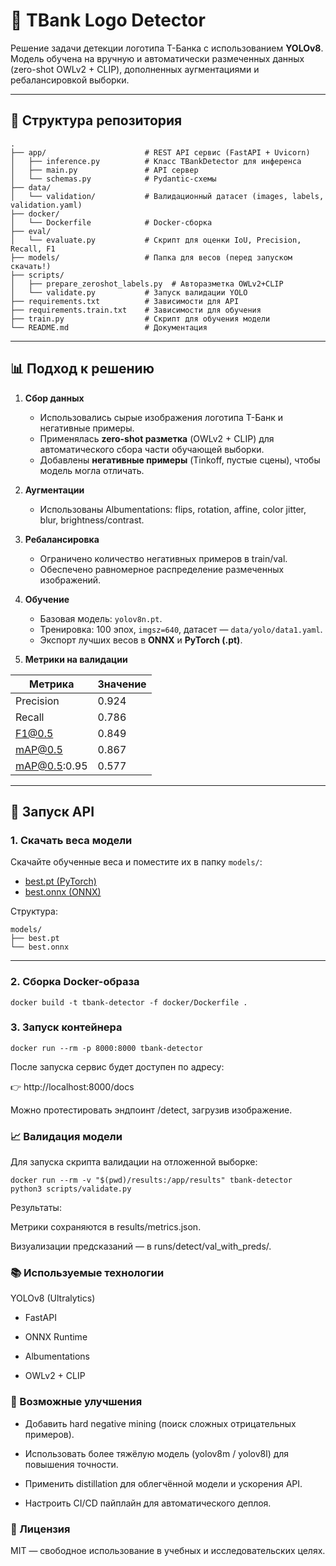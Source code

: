 # 🏦 TBank Logo Detector

Решение задачи детекции логотипа T-Банка с использованием **YOLOv8**.  
Модель обучена на вручную и автоматически размеченных данных (zero-shot OWLv2 + CLIP), дополненных аугментациями и ребалансировкой выборки.

---

## 📌 Структура репозитория

```
.
├── app/                      # REST API сервис (FastAPI + Uvicorn)
│   ├── inference.py          # Класс TBankDetector для инференса
│   ├── main.py               # API сервер
│   └── schemas.py            # Pydantic-схемы
├── data/
│   └── validation/           # Валидационный датасет (images, labels, validation.yaml)
├── docker/
│   └── Dockerfile            # Docker-сборка
├── eval/
│   └── evaluate.py           # Скрипт для оценки IoU, Precision, Recall, F1
├── models/                   # Папка для весов (перед запуском скачать!)
├── scripts/
│   ├── prepare_zeroshot_labels.py  # Авторазметка OWLv2+CLIP
│   └── validate.py           # Запуск валидации YOLO
├── requirements.txt          # Зависимости для API
├── requirements.train.txt    # Зависимости для обучения
├── train.py                  # Скрипт для обучения модели
└── README.md                 # Документация
```



---

## 📊 Подход к решению

1. **Сбор данных**  
   - Использовались сырые изображения логотипа T-Банк и негативные примеры.  
   - Применялась **zero-shot разметка** (OWLv2 + CLIP) для автоматического сбора части обучающей выборки.  
   - Добавлены **негативные примеры** (Tinkoff, пустые сцены), чтобы модель могла отличать.  

2. **Аугментации**  
   - Использованы Albumentations: flips, rotation, affine, color jitter, blur, brightness/contrast.  

3. **Ребалансировка**  
   - Ограничено количество негативных примеров в train/val.  
   - Обеспечено равномерное распределение размеченных изображений.  

4. **Обучение**  
   - Базовая модель: `yolov8n.pt`.  
   - Тренировка: 100 эпох, `imgsz=640`, датасет — `data/yolo/data1.yaml`.  
   - Экспорт лучших весов в **ONNX** и **PyTorch (.pt)**.  

5. **Метрики на валидации**

| Метрика         | Значение |
|----------------|----------|
| Precision      | 0.924    |
| Recall         | 0.786    |
| F1@0.5         | 0.849    |
| mAP@0.5        | 0.867    |
| mAP@0.5:0.95   | 0.577    |

---

## 🚀 Запуск API

### 1. Скачать веса модели

Скачайте обученные веса и поместите их в папку `models/`:

- [best.pt (PyTorch)](https://drive.google.com/file/d/1SOwO4YIYLH1hZsfEtvb5G49BMsfU0aVh/view?usp=drive_link)  
- [best.onnx (ONNX)](https://drive.google.com/file/d/1iEsbGdPO2zp_7HKO2nV5yNwuEE8ZAJmI/view?usp=drive_link)  

Структура:
```
models/
├── best.pt
└── best.onnx

```


---

### 2. Сборка Docker-образа
```
docker build -t tbank-detector -f docker/Dockerfile .
```

### 3. Запуск контейнера

```
docker run --rm -p 8000:8000 tbank-detector

```
После запуска сервис будет доступен по адресу:

👉 http://localhost:8000/docs

Можно протестировать эндпоинт /detect, загрузив изображение.

### 📈 Валидация модели
Для запуска скрипта валидации на отложенной выборке:

```
docker run --rm -v "$(pwd)/results:/app/results" tbank-detector python3 scripts/validate.py
```
Результаты:

Метрики сохраняются в results/metrics.json.

Визуализации предсказаний — в runs/detect/val_with_preds/.

### 📚 Используемые технологии
YOLOv8 (Ultralytics)

 - FastAPI

- ONNX Runtime

- Albumentations

- OWLv2 + CLIP

### 🔮 Возможные улучшения
- Добавить hard negative mining (поиск сложных отрицательных примеров).

- Использовать более тяжёлую модель (yolov8m / yolov8l) для повышения точности.

- Применить distillation для облегчённой модели и ускорения API.

- Настроить CI/CD пайплайн для автоматического деплоя.

### 📜 Лицензия
MIT — свободное использование в учебных и исследовательских целях.
